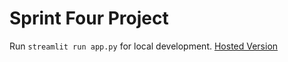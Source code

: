 # Sprint Four Project

Run `streamlit run app.py` for local development. [Hosted Version](https://sprint-four-project.onrender.com/)


